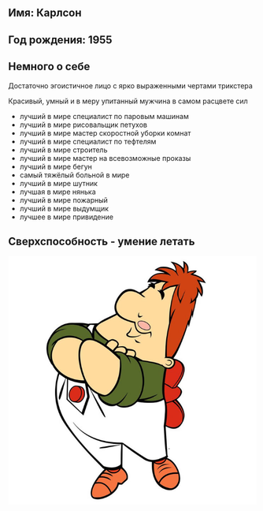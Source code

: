 ## Имя: Карлсон
## Год рождения: 1955
## Немного о себе
Достаточно эгоистичное лицо с ярко выраженными чертами трикстера

Красивый, умный и в меру упитанный мужчина в самом расцвете сил

- лучший в мире специалист по паровым машинам
- лучший в мире рисовальщик петухов
- лучший в мире мастер скоростной уборки комнат
- лучший в мире специалист по тефтелям
- лучший в мире строитель
- лучший в мире мастер на всевозможные проказы
- лучший в мире бегун
- самый тяжёлый больной в мире
- лучший в мире шутник
- лучшая в мире нянька
- лучший в мире пожарный
- лучший в мире выдумщик
- лучшее в мире привидение

## Сверхспособность - умение летать

![Любимое фото](img/karlson.jpg)
